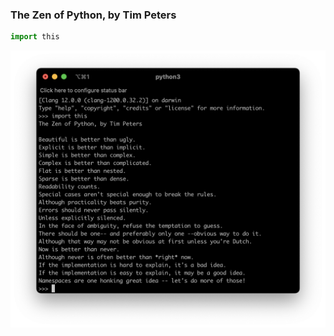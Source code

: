 
### The Zen of Python, by Tim Peters

```python
import this
```

![](/assets/images/python-zen.png)